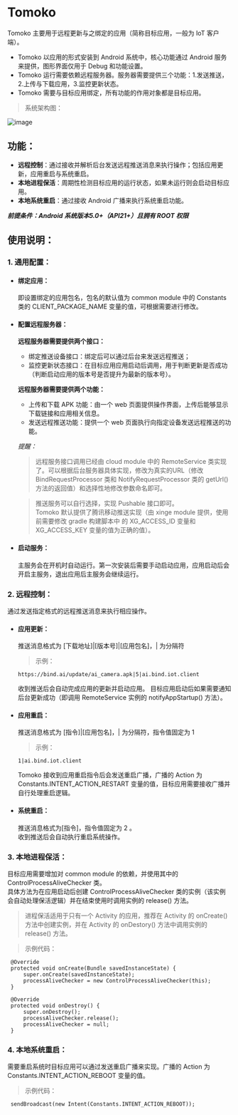 # Tomoko
Tomoko 主要用于远程更新与之绑定的应用（简称目标应用，一般为 IoT 客户端）。  

- Tomoko 以应用的形式安装到 Android 系统中，核心功能通过 Android 服务来提供，图形界面仅用于 Debug 和功能设置。
- Tomoko 运行需要依赖远程服务器。服务器需要提供三个功能：1.发送推送，2.上传与下载应用，3.监控更新状态。  
- Tomoko 需要与目标应用绑定，所有功能的作用对象都是目标应用。   

> 系统架构图：

![image](http://w5e.me/update/tomoko-arch.svg)
## 功能：
- **远程控制**：通过接收并解析后台发送远程推送消息来执行操作；包括应用更新，应用重启与系统重启。
- **本地进程保活**：周期性检测目标应用的运行状态，如果未运行则会启动目标应用。
- **本地系统重启**：通过接收 Android 广播来执行系统重启功能。

***前提条件：Android 系统版本5.0+（API21+）且拥有 ROOT 权限***

## 使用说明：
### 1. 通用配置：
- #### 绑定应用：
    即设置绑定的应用包名，包名的默认值为 common module 中的 Constants 类的 CLIENT_PACKAGE_NAME  变量的值，可根据需要进行修改。  
- #### 配置远程服务器：
    **远程服务器需要提供两个接口：**
    - 绑定推送设备接口：绑定后可以通过后台来发送远程推送；  
    - 监控更新状态接口：在目标应用应用启动后调用，用于判断更新是否成功（判断启动应用的版本号是否提升为最新的版本号）。

    **远程服务器需要提供两个功能：**
    - 上传和下载 APK 功能：由一个 web 页面提供操作界面，上传后能够显示下载链接和应用相关信息。  
    - 发送远程推送功能：提供一个 web 页面执行向指定设备发送远程推送的功能。  
    
    *提醒：*
    > 远程服务接口调用已经由 cloud module 中的 RemoteService 类实现了。可以根据后台服务器具体实现，修改为真实的URL（修改 BindRequestProcessor 类和 NotifyRequestProcessor 类的 getUrl() 方法的返回值）和选择性地修改参数命名即可。 

    > 推送服务可以自行选择，实现 Pushable 接口即可。  
    Tomoko 默认提供了腾讯移动推送实现（由 xinge module 提供，使用前需要修改 gradle 构建脚本中 的 XG_ACCESS_ID 变量和 XG_ACCESS_KEY 变量的值为正确的值）。  
 
- #### 启动服务：
    主服务会在开机时自动运行。第一次安装后需要手动启动应用，应用启动后会开启主服务，退出应用后主服务会继续运行。  
### 2. 远程控制：
通过发送指定格式的远程推送消息来执行相应操作。
- #### 应用更新：
    推送消息格式为 [下载地址]|[版本号]|[应用包名]，| 为分隔符
    > 示例：

    ```
    https://bind.ai/update/ai_camera.apk|5|ai.bind.iot.client
    ```  
    收到推送后会自动完成应用的更新并启动应用。 目标应用启动后如果需要通知后台更新成功（即调用 RemoteService 实例的 notifyAppStartup() 方法）。  

- #### 应用重启：
    推送消息格式为 [指令]|[应用包名]，| 为分隔符，指令值固定为 1
    > 示例：

    ```
    1|ai.bind.iot.client
    ```

    Tomoko 接收到应用重启指令后会发送重启广播，广播的 Action 为 Constants.INTENT_ACTION_RESTART 变量的值，目标应用需要接收广播并自行处理重启逻辑。  
- #### 系统重启：
    推送消息格式为[指令]，指令值固定为 2 。  
    收到推送后会自动执行重启系统操作。
### 3. 本地进程保活：
目标应用需要增加对 common module 的依赖，并使用其中的 ControlProcessAliveChecker 类。  
具体方法为在应用启动后创建 ControlProcessAliveChecker 类的实例（该实例会自动处理保活逻辑）并在结束使用时调用实例的 release() 方法。  
> 进程保活适用于只有一个 Activity 的应用，推荐在 Activity 的 onCreate() 方法中创建实例，并在 Activity 的  onDestory() 方法中调用实例的 release() 方法。  

> 示例代码：
```
 @Override
 protected void onCreate(Bundle savedInstanceState) {
     super.onCreate(savedInstanceState);
     processAliveChecker = new ControlProcessAliveChecker(this);
 }
     
 @Override
 protected void onDestroy() {
     super.onDestroy();
     processAliveChecker.release();
     processAliveChecker = null;
 }
 ```
### 4. 本地系统重启：
需要重启系统时目标应用可以通过发送重启广播来实现。广播的 Action 为 Constants.INTENT_ACTION_REBOOT 变量的值。
> 示例代码：
```
 sendBroadcast(new Intent(Constants.INTENT_ACTION_REBOOT));
```
